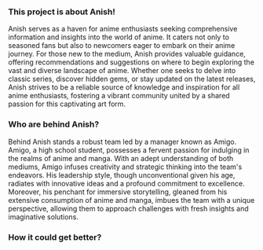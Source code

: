 ### **This project is about Anish!** 

Anish serves as a haven for anime enthusiasts seeking comprehensive information and insights into the world of anime. It caters not only to seasoned fans but also to newcomers eager to embark on their anime journey. For those new to the medium, Anish provides valuable guidance, offering recommendations and suggestions on where to begin exploring the vast and diverse landscape of anime. Whether one seeks to delve into classic series, discover hidden gems, or stay updated on the latest releases, Anish strives to be a reliable source of knowledge and inspiration for all anime enthusiasts, fostering a vibrant community united by a shared passion for this captivating art form.

### Who are behind Anish?

Behind Anish stands a robust team led by a manager known as Amigo. Amigo, a high school student, possesses a fervent passion for indulging in the realms of anime and manga. With an adept understanding of both mediums, Amigo infuses creativity and strategic thinking into the team's endeavors. His leadership style, though unconventional given his age, radiates with innovative ideas and a profound commitment to excellence. Moreover, his penchant for immersive storytelling, gleaned from his extensive consumption of anime and manga, imbues the team with a unique perspective, allowing them to approach challenges with fresh insights and imaginative solutions.

### How it could get better?
